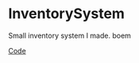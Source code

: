 # InventorySystem
Small inventory system I made. boem

[Code](https://github.com/Solemnity/InventorySystem/tree/master/InventorySystem/InventorySystem)
